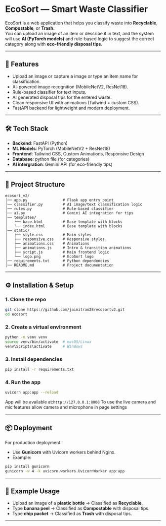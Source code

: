 # EcoSort — Smart Waste Classifier

EcoSort is a web application that helps you classify waste into **Recyclable**, **Compostable**, or **Trash**.  
You can upload an image of an item or describe it in text, and the system will use **AI (PyTorch models)** and rule-based logic to suggest the correct category along with **eco-friendly disposal tips**.

---

## 🚀 Features
- Upload an image or capture a image or type an item name for classification.
- AI-powered image recognition (MobileNetV2, ResNet18).
- Rule-based classifier for text inputs.
- AI generated disposal tips for the entered waste.
- Clean responsive UI with animations (Tailwind + custom CSS).
- FastAPI backend for lightweight and modern deployment.

---

## 🛠️ Tech Stack
- **Backend**: FastAPI (Python)
- **ML Models**: PyTorch (MobileNetV2 + ResNet18)
- **Frontend**: Tailwind CSS, Custom Animations, Responsive Design
- **Database**: python file (for categories)
- **AI intergration**: Gemini API (for eco-friendly tips)

---

## 📂 Project Structure
```
ecosort_v2/
│── app.py                # Flask app entry point
│── classifier.py         # AI image/text classification logic
│── rules.py              # Rule-based classifier 
│── ai.py                 # Gemini AI integration for tips      
│── templates/
│   └── base.html         # Base template with blocks
│   └── index.html        # Base template with blocks
│── static/
│   ├── style.css         # Main styles
│   ├── responsive.css    # Responsive styles
│   ├── animations.css    # Animations
│   ├── animations.js     # Intro & transition animations
│   ├── script.js         # Main frontend logic
│   └── logo.png          # EcoSort logo
│── requirements.txt      # Python dependencies
│── README.md             # Project documentation
```

---

## ⚙️ Installation & Setup

### 1. Clone the repo
```bash
git clone https://github.com/jaimitran28/ecosortv2.git
cd ecosort
```

### 2. Create a virtual environment
```bash
python -m venv venv
source venv/bin/activate  # macOS/Linux
venv\Scripts\activate     # Windows
```

### 3. Install dependencies
```bash
pip install -r requirements.txt
```

### 4. Run the app
```bash
uvicorn app:app --reload
```
App will be available at:`http://127.0.0.1:8000`
To use the live camera and mic features allow camera and microphone in page settings

---

## 📦 Deployment
For production deployment:
- Use **Gunicorn** with Uvicorn workers behind Nginx.
- Example:
```bash
pip install gunicorn
gunicorn -w 4 -k uvicorn.workers.UvicornWorker app:app
```

---

## 🌱 Example Usage
- Upload an image of a **plastic bottle** → Classified as **Recyclable**.
- Type **banana peel** → Classified as **Compostable** with disposal tips.
- Type **chip packet** → Classified as **Trash** with disposal tips.

---
